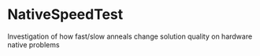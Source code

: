 # NativeSpeedTest
Investigation of how fast/slow anneals change solution quality on hardware native problems
